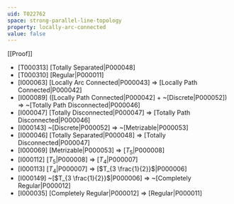 ```yaml
---
uid: T022762
space: strong-parallel-line-topology
property: locally-arc-connected
value: false
---
```

[[Proof]]

* [T000313] [Totally Separated|P000048]
* [T000310] [Regular|P000011]
* [I000063] [Locally Arc Connected|P000043] => [Locally Path Connected|P000042]
* [I000089] ([Locally Path Connected|P000042] + ~[Discrete|P000052]) => ~[Totally Path Disconnected|P000046]
* [I000047] [Totally Disconnected|P000047] => [Totally Path Disconnected|P000046]
* [I000143] ~[Discrete|P000052] => ~[Metrizable|P000053]
* [I000046] [Totally Separated|P000048] => [Totally Disconnected|P000047]
* [I000069] [Metrizable|P000053] => [$T_5$|P000008]
* [I000112] [$T_5$|P000008] => [$T_4$|P000007]
* [I000113] [$T_4$|P000007] => [$T_{3 \frac{1}{2}}$|P000006]
* [I000149] ~[$T_{3 \frac{1}{2}}$|P000006] => ~[Completely Regular|P000012]
* [I000035] [Completely Regular|P000012] => [Regular|P000011]

